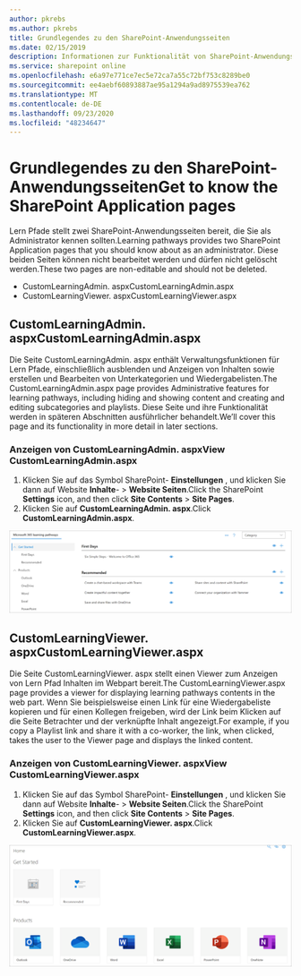 ```yaml
---
author: pkrebs
ms.author: pkrebs
title: Grundlegendes zu den SharePoint-Anwendungsseiten
ms.date: 02/15/2019
description: Informationen zur Funktionalität von SharePoint-Anwendungsseiten in Microsoft 365-Lernpfaden
ms.service: sharepoint online
ms.openlocfilehash: e6a97e771ce7ec5e72ca7a55c72bf753c8289be0
ms.sourcegitcommit: ee4aebf60893887ae95a1294a9ad8975539ea762
ms.translationtype: MT
ms.contentlocale: de-DE
ms.lasthandoff: 09/23/2020
ms.locfileid: "48234647"
---
```

# <a name="get-to-know-the-sharepoint-application-pages"></a><span data-ttu-id="57865-103">Grundlegendes zu den SharePoint-Anwendungsseiten</span><span class="sxs-lookup"><span data-stu-id="57865-103">Get to know the SharePoint Application pages</span></span>

<span data-ttu-id="57865-104">Lern Pfade stellt zwei SharePoint-Anwendungsseiten bereit, die Sie als Administrator kennen sollten.</span><span class="sxs-lookup"><span data-stu-id="57865-104">Learning pathways provides two SharePoint Application pages that you should know about as an administrator.</span></span> <span data-ttu-id="57865-105">Diese beiden Seiten können nicht bearbeitet werden und dürfen nicht gelöscht werden.</span><span class="sxs-lookup"><span data-stu-id="57865-105">These two pages are non-editable and should not be deleted.</span></span> 

- <span data-ttu-id="57865-106">CustomLearningAdmin. aspx</span><span class="sxs-lookup"><span data-stu-id="57865-106">CustomLearningAdmin.aspx</span></span>
- <span data-ttu-id="57865-107">CustomLearningViewer. aspx</span><span class="sxs-lookup"><span data-stu-id="57865-107">CustomLearningViewer.aspx</span></span>

## <a name="customlearningadminaspx"></a><span data-ttu-id="57865-108">CustomLearningAdmin. aspx</span><span class="sxs-lookup"><span data-stu-id="57865-108">CustomLearningAdmin.aspx</span></span>

<span data-ttu-id="57865-109">Die Seite CustomLearningAdmin. aspx enthält Verwaltungsfunktionen für Lern Pfade, einschließlich ausblenden und Anzeigen von Inhalten sowie erstellen und Bearbeiten von Unterkategorien und Wiedergabelisten.</span><span class="sxs-lookup"><span data-stu-id="57865-109">The CustomLearningAdmin.aspx page provides Administrative features for learning pathways, including hiding and showing content and creating and editing subcategories and playlists.</span></span> <span data-ttu-id="57865-110">Diese Seite und ihre Funktionalität werden in späteren Abschnitten ausführlicher behandelt.</span><span class="sxs-lookup"><span data-stu-id="57865-110">We’ll cover this page and its functionality in more detail in later sections.</span></span>

### <a name="view-customlearningadminaspx"></a><span data-ttu-id="57865-111">Anzeigen von CustomLearningAdmin. aspx</span><span class="sxs-lookup"><span data-stu-id="57865-111">View CustomLearningAdmin.aspx</span></span>

1. <span data-ttu-id="57865-112">Klicken Sie auf das Symbol SharePoint- **Einstellungen** , und klicken Sie dann auf Website **Inhalte**-  >  **Website Seiten**.</span><span class="sxs-lookup"><span data-stu-id="57865-112">Click the SharePoint **Settings** icon, and then click **Site Contents** > **Site Pages**.</span></span> 
2. <span data-ttu-id="57865-113">Klicken Sie auf **CustomLearningAdmin. aspx**.</span><span class="sxs-lookup"><span data-stu-id="57865-113">Click **CustomLearningAdmin.aspx**.</span></span> 

![cg-adminapppage.png](media/cg-adminapppage.png)

## <a name="customlearningvieweraspx"></a><span data-ttu-id="57865-115">CustomLearningViewer. aspx</span><span class="sxs-lookup"><span data-stu-id="57865-115">CustomLearningViewer.aspx</span></span>
<span data-ttu-id="57865-116">Die Seite CustomLearningViewer. aspx stellt einen Viewer zum Anzeigen von Lern Pfad Inhalten im Webpart bereit.</span><span class="sxs-lookup"><span data-stu-id="57865-116">The CustomLearningViewer.aspx page provides a viewer for displaying learning pathways contents in the web part.</span></span> <span data-ttu-id="57865-117">Wenn Sie beispielsweise einen Link für eine Wiedergabeliste kopieren und für einen Kollegen freigeben, wird der Link beim Klicken auf die Seite Betrachter und der verknüpfte Inhalt angezeigt.</span><span class="sxs-lookup"><span data-stu-id="57865-117">For example, if you copy a Playlist link and share it with a co-worker, the link, when clicked, takes the user to the Viewer page and displays the linked content.</span></span> 

### <a name="view-customlearningvieweraspx"></a><span data-ttu-id="57865-118">Anzeigen von CustomLearningViewer. aspx</span><span class="sxs-lookup"><span data-stu-id="57865-118">View CustomLearningViewer.aspx</span></span>

1. <span data-ttu-id="57865-119">Klicken Sie auf das Symbol SharePoint- **Einstellungen** , und klicken Sie dann auf Website **Inhalte**-  >  **Website Seiten**.</span><span class="sxs-lookup"><span data-stu-id="57865-119">Click the SharePoint **Settings** icon, and then click **Site Contents** > **Site Pages**.</span></span> 
2. <span data-ttu-id="57865-120">Klicken Sie auf **CustomLearningViewer. aspx**.</span><span class="sxs-lookup"><span data-stu-id="57865-120">Click **CustomLearningViewer.aspx**.</span></span> 

![cg-viewerapppage.png](media/cg-viewerapppage.png)

